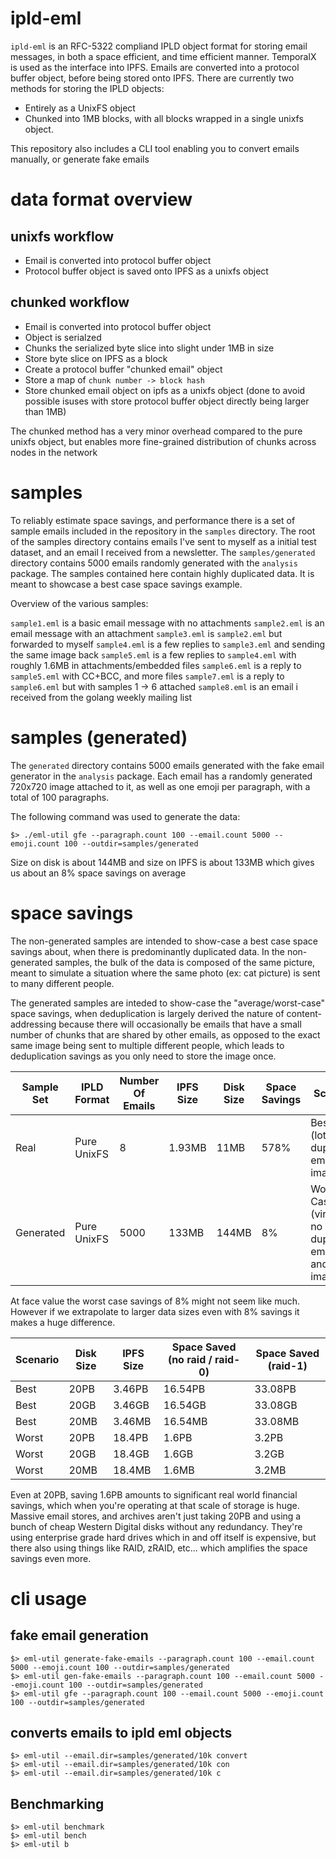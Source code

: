 # ipld-eml

`ipld-eml` is an RFC-5322 compliand IPLD object format for storing email messages, in both a space efficient, and time efficient manner. TemporalX is used as the interface into IPFS. Emails are converted into a protocol buffer object, before being stored onto IPFS. There are currently two methods for storing the IPLD objects:

* Entirely as a UnixFS object
* Chunked into 1MB blocks, with all blocks wrapped in a single unixfs object.

This repository also includes a CLI tool enabling you to convert emails manually, or generate fake emails

# data format overview

## unixfs workflow

* Email is converted into protocol buffer object
* Protocol buffer object is saved onto IPFS as a unixfs object

## chunked workflow

* Email is converted into protocol buffer object
* Object is serialzed
* Chunks the serialized byte slice into slight under 1MB in size
* Store byte slice on IPFS as a block
* Create a protocol buffer "chunked email" object
* Store a map of `chunk number -> block hash`
* Store chunked email object on ipfs as a unixfs object (done to avoid possible isuses with store protocol buffer object directly being larger than 1MB)

The chunked method has a very minor overhead compared to the pure unixfs object, but enables more fine-grained distribution of chunks across nodes in the network

# samples

To reliably estimate space savings, and performance there is a set of sample emails included in the repository in the `samples` directory. The root of the samples directory contains emails I've sent to myself as a initial test dataset, and an email I received from a newsletter. The `samples/generated` directory contains 5000 emails randomly generated with the `analysis` package. The samples contained here contain highly duplicated data. It is meant to showcase a best case space savings example.

Overview of the various samples:

`sample1.eml` is a basic email message with no attachments
`sample2.eml` is an email message with an attachment
`sample3.eml` is `sample2.eml` but forwarded to myself
`sample4.eml` is a few replies to `sample3.eml` and sending the same image back
`sample5.eml` is a few replies to `sample4.eml` with roughly 1.6MB in attachments/embedded files
`sample6.eml` is a reply to `sample5.eml` with CC+BCC, and more files
`sample7.eml` is a reply to `sample6.eml` but with samples 1 -> 6 attached
`sample8.eml` is an email i received from the golang weekly mailing list

# samples (generated)

The `generated` directory contains 5000 emails generated with the fake email generator in the `analysis` package. Each email has a randomly generated 720x720 image attached to it, as well as one emoji per paragraph, with a total of 100 paragraphs. 

The following command was used to generate the data:

```shell
$> ./eml-util gfe --paragraph.count 100 --email.count 5000 --emoji.count 100 --outdir=samples/generated
```

Size on disk is about 144MB and size on IPFS is about 133MB which gives us about an 8% space savings on average

# space savings

The non-generated samples are intended to show-case a best case space savings about, when there is predominantly duplicated data. In the non-generated samples, the bulk of the data is composed of the same picture, meant to simulate a situation where the same photo (ex: cat picture) is sent to many different people. 

The generated samples are inteded to show-case the "average/worst-case" space savings, when deduplication is largely derived the nature of content-addressing because there will occasionally be emails that have a small number of chunks that are shared by other emails, as opposed to the exact same image being sent to multiple different people, which leads to deduplication savings as you only need to store the image once.

| Sample Set | IPLD Format | Number Of Emails | IPFS Size | Disk Size | Space Savings | Scenario |
|------------|-------------|------------------|-----------|-----------|---------------|----------|
| Real | Pure UnixFS | 8 | 1.93MB | 11MB | 578% | Best Case (lots of duplicated emails + images) |
| Generated | Pure UnixFS | 5000 | 133MB | 144MB | 8% | Worst Case (virtually no duplicated emails and images) | 

At face value the worst case savings of 8% might not seem like much. However if we extrapolate to larger data sizes even with 8% savings it makes a huge difference.

| Scenario | Disk Size | IPFS Size | Space Saved (no raid / raid-0) | Space Saved (raid-1)
|----------|-----------|-----------|-------------|------|
| Best | 20PB | 3.46PB | 16.54PB | 33.08PB
| Best | 20GB | 3.46GB | 16.54GB | 33.08GB
| Best | 20MB | 3.46MB | 16.54MB | 33.08MB
| Worst | 20PB | 18.4PB | 1.6PB | 3.2PB
| Worst | 20GB | 18.4GB | 1.6GB | 3.2GB
| Worst | 20MB | 18.4MB | 1.6MB | 3.2MB

Even at 20PB, saving 1.6PB amounts to significant real world financial savings, which when you're operating at that scale of storage is huge. Massive email stores, and archives aren't just taking 20PB and using a bunch of cheap Western Digital disks without any redundancy. They're using enterprise grade hard drives which in and off itself is expensive, but there also using things like RAID, zRAID, etc... which amplifies the space savings even more.

# cli usage

## fake email generation

```shell
$> eml-util generate-fake-emails --paragraph.count 100 --email.count 5000 --emoji.count 100 --outdir=samples/generated
$> eml-util gen-fake-emails --paragraph.count 100 --email.count 5000 --emoji.count 100 --outdir=samples/generated
$> eml-util gfe --paragraph.count 100 --email.count 5000 --emoji.count 100 --outdir=samples/generated
```

## converts emails to ipld eml objects

```shell
$> eml-util --email.dir=samples/generated/10k convert
$> eml-util --email.dir=samples/generated/10k con
$> eml-util --email.dir=samples/generated/10k c
```
## Benchmarking

```shell
$> eml-util benchmark
$> eml-util bench
$> eml-util b
```